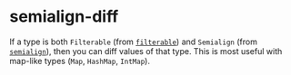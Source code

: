 # semialign-diff

If a type is both `Filterable` (from
[`filterable`](https://hackage.haskell.org/package/witherable)) and
`Semialign` (from
[`semialign`](https://hackage.haskell.org/package/semialign)), then
you can diff values of that type. This is most useful with map-like
types (`Map`, `HashMap`, `IntMap`).

